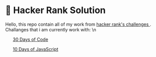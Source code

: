 # :full_moon_with_face: Hacker Rank Solution
<p>Hello, this repo contain all of my work from <a href="https://hackerrank.com"> hacker rank's challenges </a>. Challanges that i am currently work with: \n
<ul><a href="https://www.hackerrank.com/domains/tutorials/30-days-of-code">30 Days of Code</a></ul>
<ul><a href="https://www.hackerrank.com/domains/tutorials/10-days-of-javascript">10 Days of JavaScript</a></ul>
<p>
